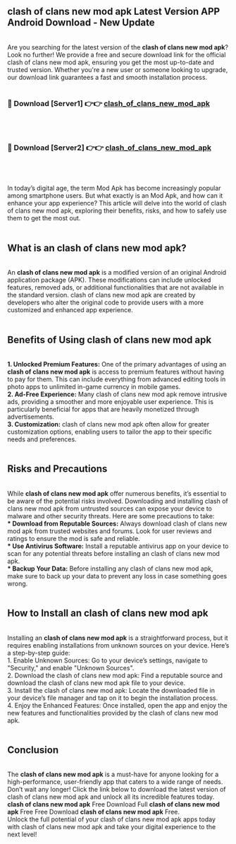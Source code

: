 ## clash of clans new mod apk Latest Version APP Android Download - New Update
<br>
Are you searching for the latest version of the <strong>clash of clans new mod apk</strong>? Look no further! We provide a free and secure download link for the official clash of clans new mod apk, ensuring you get the most up-to-date and trusted version. Whether you're a new user or someone looking to upgrade, our download link guarantees a fast and smooth installation process.
<br>
<br>
<h3>🔴 Download [Server1] 👉👉 <a href="https://modyolo.store/clash+of+clans+new+mod+apk">clash_of_clans_new_mod_apk</a></h3><br>
<br>
<h3>🔴 Download [Server2] 👉👉 <a href="https://modyolo.store/clash+of+clans+new+mod+apk">clash_of_clans_new_mod_apk</a></h3><br>
<br>
<br>
In today’s digital age, the term Mod Apk has become increasingly popular among smartphone users. But what exactly is an Mod Apk, and how can it enhance your app experience? This article will delve into the world of clash of clans new mod apk, exploring their benefits, risks, and how to safely use them to get the most out.
<br>
<br>
<h2>What is an clash of clans new mod apk?</h2>
<br>
An <strong>clash of clans new mod apk</strong> is a modified version of an original Android application package (APK). These modifications can include unlocked features, removed ads, or additional functionalities that are not available in the standard version. clash of clans new mod apk are created by developers who alter the original code to provide users with a more customized and enhanced app experience.
<br>
<br>
<h2>Benefits of Using clash of clans new mod apk</h2>
<br>
<strong> 1. Unlocked Premium Features:</strong> One of the primary advantages of using an <strong>clash of clans new mod apk</strong> is access to premium features without having to pay for them. This can include everything from advanced editing tools in photo apps to unlimited in-game currency in mobile games.
<br>
<strong> 2. Ad-Free Experience:</strong> Many clash of clans new mod apk remove intrusive ads, providing a smoother and more enjoyable user experience. This is particularly beneficial for apps that are heavily monetized through advertisements.
<br>
<strong> 3. Customization:</strong> clash of clans new mod apk often allow for greater customization options, enabling users to tailor the app to their specific needs and preferences.
<br>
<br>
<h2>Risks and Precautions</h2>
<br>
While <strong>clash of clans new mod apk</strong> offer numerous benefits, it’s essential to be aware of the potential risks involved. Downloading and installing clash of clans new mod apk from untrusted sources can expose your device to malware and other security threats. Here are some precautions to take:
<br>
<strong> * Download from Reputable Sources:</strong> Always download clash of clans new mod apk from trusted websites and forums. Look for user reviews and ratings to ensure the mod is safe and reliable.
<br>
<strong> * Use Antivirus Software:</strong> Install a reputable antivirus app on your device to scan for any potential threats before installing an clash of clans new mod apk.
<br>
<strong> * Backup Your Data:</strong> Before installing any clash of clans new mod apk, make sure to back up your data to prevent any loss in case something goes wrong.
<br>
<br>
<h2>How to Install an clash of clans new mod apk</h2>
<br>
Installing an <strong>clash of clans new mod apk</strong> is a straightforward process, but it requires enabling installations from unknown sources on your device. Here’s a step-by-step guide:
<br>
 1. Enable Unknown Sources: Go to your device’s settings, navigate to "Security," and enable "Unknown Sources".
<br>
 2. Download the clash of clans new mod apk: Find a reputable source and download the clash of clans new mod apk file to your device.
<br>
 3. Install the clash of clans new mod apk: Locate the downloaded file in your device’s file manager and tap on it to begin the installation process.
<br>
 4. Enjoy the Enhanced Features: Once installed, open the app and enjoy the new features and functionalities provided by the clash of clans new mod apk.
<br>
<br>
<h2><strong>Conclusion</strong></h2>
<br>
The <strong>clash of clans new mod apk</strong> is a must-have for anyone looking for a high-performance, user-friendly app that caters to a wide range of needs. Don’t wait any longer! Click the link below to download the latest version of clash of clans new mod apk and unlock all its incredible features today.
<br>
<strong>clash of clans new mod apk</strong> Free Download Full <strong>clash of clans new mod apk</strong> Free Free Download <strong>clash of clans new mod apk</strong> Free.
<br>
Unlock the full potential of your clash of clans new mod apk apps today with clash of clans new mod apk and take your digital experience to the next level!